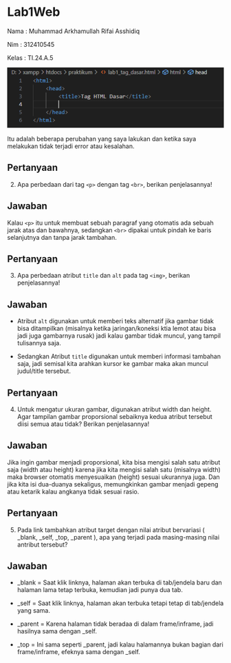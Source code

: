# Lab1Web

Nama : Muhammad Arkhamullah Rifai Asshidiq

Nim : 312410545

Kelas : TI.24.A.5

![Foto](https://github.com/MuhammadArkham/Foto/blob/main/Screenshot%202025-09-24%20193225.png?raw=true)


Itu adalah beberapa perubahan yang saya lakukan dan ketika saya melakukan tidak terjadi error atau kesalahan.

## Pertanyaan

2. Apa perbedaan dari tag `<p>` dengan tag `<br>`, berikan penjelasannya!

## Jawaban

Kalau `<p>` itu untuk membuat sebuah paragraf yang otomatis ada sebuah jarak atas dan bawahnya, sedangkan `<br>` dipakai untuk pindah ke baris selanjutnya dan tanpa jarak tambahan.

## Pertanyaan

3. Apa perbedaan atribut `title` dan `alt` pada tag `<img>`, berikan penjelasannya!

## Jawaban

- Atribut `alt` digunakan untuk memberi teks alternatif jika gambar tidak bisa ditampilkan (misalnya ketika jaringan/koneksi ktia lemot atau bisa jadi juga gambarnya rusak) jadi kalau gambar tidak muncul, yang tampil tulisannya saja.

- Sedangkan Atribut `title` digunakan untuk memberi informasi tambahan saja, jadi semisal kita arahkan kursor ke gambar maka akan muncul judul/title tersebut.

## Pertanyaan

4. Untuk mengatur ukuran gambar, digunakan atribut width dan height. Agar tampilan gambar proporsional sebaiknya kedua atribut tersebut diisi semua atau tidak? Berikan penjelasannya!

## Jawaban

Jika ingin gambar menjadi proporsional, kita bisa mengisi salah satu atribut saja (width atau height) karena jika kita mengisi salah satu (misalnya width) maka browser otomatis menyesuaikan (height) sesuai ukurannya juga. Dan jika kita isi dua-duanya sekaligus, memungkinkan gambar menjadi gepeng atau ketarik kalau angkanya tidak sesuai rasio.

## Pertanyaan

5. Pada link tambahkan atribut target dengan nilai atribut bervariasi ( _blank, _self, _top, _parent ), apa yang terjadi pada masing-masing nilai antribut tersebut?

## Jawaban

- _blank = Saat klik linknya, halaman akan terbuka di tab/jendela baru dan halaman lama tetap terbuka, kemudian jadi punya dua tab.

- _self = Saat klik linknya, halaman akan terbuka tetapi tetap di tab/jendela yang sama.
 
- _parent = Karena halaman tidak beradaa di dalam frame/inframe, jadi hasilnya sama dengan _self.

- _top = Ini sama seperti _parent, jadi kalau halamannya bukan bagian dari frame/inframe, efeknya sama dengan _self. 
